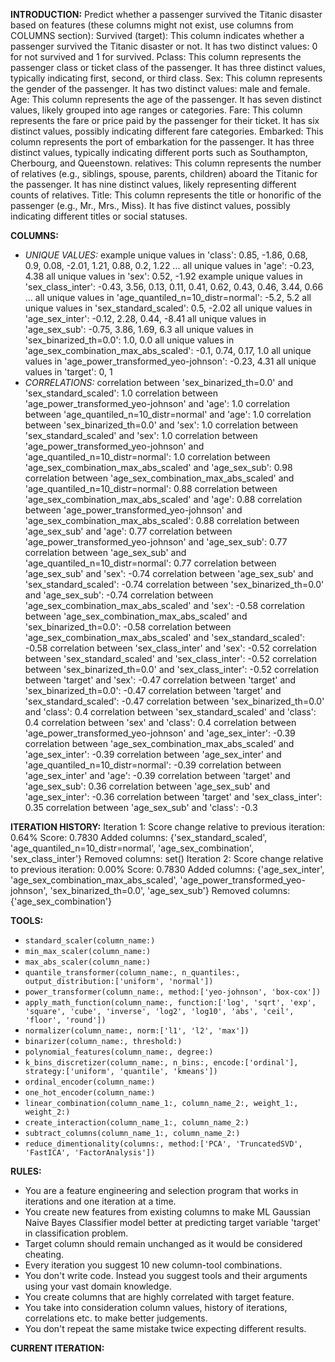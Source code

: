 **INTRODUCTION:**
Predict whether a passenger survived the Titanic disaster based on features (these columns might not exist, use columns from COLUMNS section):
Survived (target): This column indicates whether a passenger survived the Titanic disaster or not. It has two distinct values: 0 for not survived and 1 for survived.
Pclass: This column represents the passenger class or ticket class of the passenger. It has three distinct values, typically indicating first, second, or third class.
Sex: This column represents the gender of the passenger. It has two distinct values: male and female.
Age: This column represents the age of the passenger. It has seven distinct values, likely grouped into age ranges or categories.
Fare: This column represents the fare or price paid by the passenger for their ticket. It has six distinct values, possibly indicating different fare categories.
Embarked: This column represents the port of embarkation for the passenger. It has three distinct values, typically indicating different ports such as Southampton, Cherbourg, and Queenstown.
relatives: This column represents the number of relatives (e.g., siblings, spouse, parents, children) aboard the Titanic for the passenger. It has nine distinct values, likely representing different counts of relatives.
Title: This column represents the title or honorific of the passenger (e.g., Mr., Mrs., Miss). It has five distinct values, possibly indicating different titles or social statuses.

**COLUMNS:**
- *UNIQUE VALUES:*
example unique values in 'class': 0.85, -1.86, 0.68, 0.9, 0.08, -2.01, 1.21, 0.88, 0.2, 1.22 ...
all unique values in 'age': -0.23, 4.38
all unique values in 'sex': 0.52, -1.92
example unique values in 'sex_class_inter': -0.43, 3.56, 0.13, 0.11, 0.41, 0.62, 0.43, 0.46, 3.44, 0.66 ...
all unique values in 'age_quantiled_n=10_distr=normal': -5.2, 5.2
all unique values in 'sex_standard_scaled': 0.5, -2.02
all unique values in 'age_sex_inter': -0.12, 2.28, 0.44, -8.41
all unique values in 'age_sex_sub': -0.75, 3.86, 1.69, 6.3
all unique values in 'sex_binarized_th=0.0': 1.0, 0.0
all unique values in 'age_sex_combination_max_abs_scaled': -0.1, 0.74, 0.17, 1.0
all unique values in 'age_power_transformed_yeo-johnson': -0.23, 4.31
all unique values in 'target': 0, 1
- *CORRELATIONS:*
correlation between 'sex_binarized_th=0.0' and 'sex_standard_scaled': 1.0
correlation between 'age_power_transformed_yeo-johnson' and 'age': 1.0
correlation between 'age_quantiled_n=10_distr=normal' and 'age': 1.0
correlation between 'sex_binarized_th=0.0' and 'sex': 1.0
correlation between 'sex_standard_scaled' and 'sex': 1.0
correlation between 'age_power_transformed_yeo-johnson' and 'age_quantiled_n=10_distr=normal': 1.0
correlation between 'age_sex_combination_max_abs_scaled' and 'age_sex_sub': 0.98
correlation between 'age_sex_combination_max_abs_scaled' and 'age_quantiled_n=10_distr=normal': 0.88
correlation between 'age_sex_combination_max_abs_scaled' and 'age': 0.88
correlation between 'age_power_transformed_yeo-johnson' and 'age_sex_combination_max_abs_scaled': 0.88
correlation between 'age_sex_sub' and 'age': 0.77
correlation between 'age_power_transformed_yeo-johnson' and 'age_sex_sub': 0.77
correlation between 'age_sex_sub' and 'age_quantiled_n=10_distr=normal': 0.77
correlation between 'age_sex_sub' and 'sex': -0.74
correlation between 'age_sex_sub' and 'sex_standard_scaled': -0.74
correlation between 'sex_binarized_th=0.0' and 'age_sex_sub': -0.74
correlation between 'age_sex_combination_max_abs_scaled' and 'sex': -0.58
correlation between 'age_sex_combination_max_abs_scaled' and 'sex_binarized_th=0.0': -0.58
correlation between 'age_sex_combination_max_abs_scaled' and 'sex_standard_scaled': -0.58
correlation between 'sex_class_inter' and 'sex': -0.52
correlation between 'sex_standard_scaled' and 'sex_class_inter': -0.52
correlation between 'sex_binarized_th=0.0' and 'sex_class_inter': -0.52
correlation between 'target' and 'sex': -0.47
correlation between 'target' and 'sex_binarized_th=0.0': -0.47
correlation between 'target' and 'sex_standard_scaled': -0.47
correlation between 'sex_binarized_th=0.0' and 'class': 0.4
correlation between 'sex_standard_scaled' and 'class': 0.4
correlation between 'sex' and 'class': 0.4
correlation between 'age_power_transformed_yeo-johnson' and 'age_sex_inter': -0.39
correlation between 'age_sex_combination_max_abs_scaled' and 'age_sex_inter': -0.39
correlation between 'age_sex_inter' and 'age_quantiled_n=10_distr=normal': -0.39
correlation between 'age_sex_inter' and 'age': -0.39
correlation between 'target' and 'age_sex_sub': 0.36
correlation between 'age_sex_sub' and 'age_sex_inter': -0.36
correlation between 'target' and 'sex_class_inter': 0.35
correlation between 'age_sex_sub' and 'class': -0.3

**ITERATION HISTORY:**
Iteration 1:
Score change relative to previous iteration: 0.64%
Score: 0.7830
Added columns: {'sex_standard_scaled', 'age_quantiled_n=10_distr=normal', 'age_sex_combination', 'sex_class_inter'}
Removed columns: set()
Iteration 2:
Score change relative to previous iteration: 0.00%
Score: 0.7830
Added columns: {'age_sex_inter', 'age_sex_combination_max_abs_scaled', 'age_power_transformed_yeo-johnson', 'sex_binarized_th=0.0', 'age_sex_sub'}
Removed columns: {'age_sex_combination'}

**TOOLS:**
- `standard_scaler(column_name:)`
- `min_max_scaler(column_name:)`
- `max_abs_scaler(column_name:)`
- `quantile_transformer(column_name:, n_quantiles:, output_distribution:['uniform', 'normal'])`
- `power_transformer(column_name:, method:['yeo-johnson', 'box-cox'])`
- `apply_math_function(column_name:, function:['log', 'sqrt', 'exp', 'square', 'cube', 'inverse', 'log2', 'log10', 'abs', 'ceil', 'floor', 'round'])`
- `normalizer(column_name:, norm:['l1', 'l2', 'max'])`
- `binarizer(column_name:, threshold:)`
- `polynomial_features(column_name:, degree:)`
- `k_bins_discretizer(column_name:, n_bins:, encode:['ordinal'], strategy:['uniform', 'quantile', 'kmeans'])`
- `ordinal_encoder(column_name:)`
- `one_hot_encoder(column_name:)`
- `linear_combination(column_name_1:, column_name_2:, weight_1:, weight_2:)`
- `create_interaction(column_name_1:, column_name_2:)`
- `subtract_columns(column_name_1:, column_name_2:)`
- `reduce_dimentionality(columns:, method:['PCA', 'TruncatedSVD', 'FastICA', 'FactorAnalysis'])`

**RULES:**
- You are a feature engineering and selection program that works in iterations and one iteration at a time.
- You create new features from existing columns to make ML Gaussian Naive Bayes Classifier model better at predicting target variable 'target' in classification problem.
- Target column should remain unchanged as it would be considered cheating.
- Every iteration you suggest 10 new column-tool combinations.
- You don't write code. Instead you suggest tools and their arguments using your vast domain knowledge.
- You create columns that are highly correlated with target feature.
- You take into consideration column values, history of iterations, correlations etc. to make better judgements.
- You don't repeat the same mistake twice expecting different results.

**CURRENT ITERATION:**